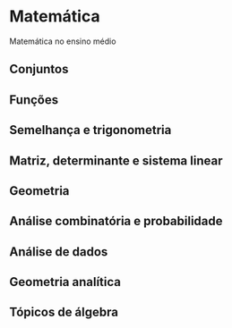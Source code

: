 # Matemática
Matemática no ensino médio

## Conjuntos
## Funções
## Semelhança e trigonometria
## Matriz, determinante e sistema linear
## Geometria
## Análise combinatória e probabilidade
## Análise de dados
## Geometria analítica
## Tópicos de álgebra
